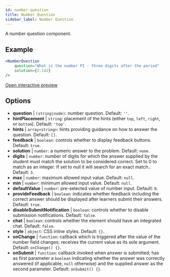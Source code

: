 ```yaml
---
id: number-question 
title: Number Question
sidebar_label: Number Question
---
```


A number question component.

## Example

```jsx live
<NumberQuestion
    question="What is the number PI - three digits after the period"
    solution={3.142}
/>
```

[Open interactive preview](https://isle.heinz.cmu.edu/components/number-question/)

## Options

* __question__ | `(string|node)`: number question. Default: `''`.
* __hintPlacement__ | `string`: placement of the hints (either `top`, `left`, `right`, or `bottom`). Default: `'top'`.
* __hints__ | `array<string>`: hints providing guidance on how to answer the question. Default: `[]`.
* __feedback__ | `boolean`: controls whether to display feedback buttons. Default: `true`.
* __solution__ | `number`: a numeric answer to the problem. Default: `none`.
* __digits__ | `number`: number of digits for which the answer supplied by the student must match the solution to be considered correct. Set to 0 to match as an integer. If set to null it will search for an exact match.. Default: `3`.
* __max__ | `number`: maximum allowed input value. Default: `null`.
* __min__ | `number`: minimum allowed input value. Default: `null`.
* __defaultValue__ | `number`: pre-selected value of number input. Default: `0`.
* __provideFeedback__ | `boolean`: indicates whether feedback including the correct answer should be displayed after learners submit their answers. Default: `true`.
* __disableSubmitNotification__ | `boolean`: controls whether to disable submission notifications. Default: `false`.
* __chat__ | `boolean`: controls whether the element should have an integrated chat. Default: `false`.
* __style__ | `object`: CSS inline styles. Default: `{}`.
* __onChange__ | `function`: callback  which is triggered after the value of the number field changes; receives the current value as its sole argument. Default: `onChange() {}`.
* __onSubmit__ | `function`: callback invoked when answer is submitted; has as first parameter a `boolean` indicating whether the answer was correctly answered (if applicable, `null` otherwise) and the supplied answer as the second parameter. Default: `onSubmit() {}`.
